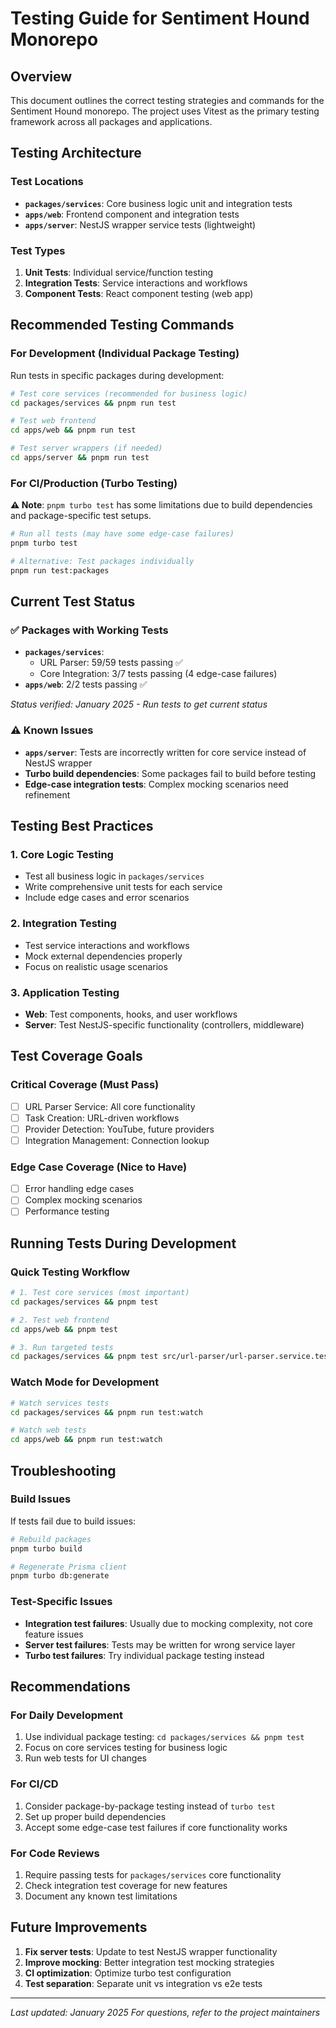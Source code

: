 # Testing Guide for Sentiment Hound Monorepo

## Overview

This document outlines the correct testing strategies and commands for the Sentiment Hound monorepo. The project uses Vitest as the primary testing framework across all packages and applications.

## Testing Architecture

### Test Locations

- **`packages/services`**: Core business logic unit and integration tests
- **`apps/web`**: Frontend component and integration tests
- **`apps/server`**: NestJS wrapper service tests (lightweight)

### Test Types

1. **Unit Tests**: Individual service/function testing
2. **Integration Tests**: Service interactions and workflows
3. **Component Tests**: React component testing (web app)

## Recommended Testing Commands

### For Development (Individual Package Testing)

Run tests in specific packages during development:

```bash
# Test core services (recommended for business logic)
cd packages/services && pnpm run test

# Test web frontend
cd apps/web && pnpm run test

# Test server wrappers (if needed)
cd apps/server && pnpm run test
```

### For CI/Production (Turbo Testing)

**⚠️ Note**: `pnpm turbo test` has some limitations due to build dependencies and package-specific test setups.

```bash
# Run all tests (may have some edge-case failures)
pnpm turbo test

# Alternative: Test packages individually
pnpm run test:packages
```

## Current Test Status

### ✅ Packages with Working Tests

- **`packages/services`**:
  - URL Parser: 59/59 tests passing ✅
  - Core Integration: 3/7 tests passing (4 edge-case failures)
- **`apps/web`**: 2/2 tests passing ✅

_Status verified: January 2025 - Run tests to get current status_

### ⚠️ Known Issues

- **`apps/server`**: Tests are incorrectly written for core service instead of NestJS wrapper
- **Turbo build dependencies**: Some packages fail to build before testing
- **Edge-case integration tests**: Complex mocking scenarios need refinement

## Testing Best Practices

### 1. Core Logic Testing

- Test all business logic in `packages/services`
- Write comprehensive unit tests for each service
- Include edge cases and error scenarios

### 2. Integration Testing

- Test service interactions and workflows
- Mock external dependencies properly
- Focus on realistic usage scenarios

### 3. Application Testing

- **Web**: Test components, hooks, and user workflows
- **Server**: Test NestJS-specific functionality (controllers, middleware)

## Test Coverage Goals

### Critical Coverage (Must Pass)

- [ ] URL Parser Service: All core functionality
- [ ] Task Creation: URL-driven workflows
- [ ] Provider Detection: YouTube, future providers
- [ ] Integration Management: Connection lookup

### Edge Case Coverage (Nice to Have)

- [ ] Error handling edge cases
- [ ] Complex mocking scenarios
- [ ] Performance testing

## Running Tests During Development

### Quick Testing Workflow

```bash
# 1. Test core services (most important)
cd packages/services && pnpm test

# 2. Test web frontend
cd apps/web && pnpm test

# 3. Run targeted tests
cd packages/services && pnpm test src/url-parser/url-parser.service.test.ts
```

### Watch Mode for Development

```bash
# Watch services tests
cd packages/services && pnpm run test:watch

# Watch web tests
cd apps/web && pnpm run test:watch
```

## Troubleshooting

### Build Issues

If tests fail due to build issues:

```bash
# Rebuild packages
pnpm turbo build

# Regenerate Prisma client
pnpm turbo db:generate
```

### Test-Specific Issues

- **Integration test failures**: Usually due to mocking complexity, not core feature issues
- **Server test failures**: Tests may be written for wrong service layer
- **Turbo test failures**: Try individual package testing instead

## Recommendations

### For Daily Development

1. Use individual package testing: `cd packages/services && pnpm test`
2. Focus on core services testing for business logic
3. Run web tests for UI changes

### For CI/CD

1. Consider package-by-package testing instead of `turbo test`
2. Set up proper build dependencies
3. Accept some edge-case test failures if core functionality works

### For Code Reviews

1. Require passing tests for `packages/services` core functionality
2. Check integration test coverage for new features
3. Document any known test limitations

## Future Improvements

1. **Fix server tests**: Update to test NestJS wrapper functionality
2. **Improve mocking**: Better integration test mocking strategies
3. **CI optimization**: Optimize turbo test configuration
4. **Test separation**: Separate unit vs integration vs e2e tests

---

_Last updated: January 2025_
_For questions, refer to the project maintainers_
